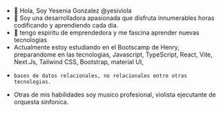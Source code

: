 - 👋 Hola, Soy Yesenia Gonzalez  @yesiviola
- 👀 Soy una desarrolladora apasionada que disfruta innumerables horas codificando y aprendiendo cada dia.
- 🌱 tengo espiritu de emprendedora y me fascina aprender nuevas tecnologias
-    Actualmente estoy estudiando en el Bootscamp de Henry, preparandome en las tecnologias, Javascript, TypeScript, React, Vite, Next.Js, Tailwind CSS, Bootstrap, material UI,
-     bases de datos relacionales, no relacionales entre otras tecnologias.
-  Otras de mis habilidades soy musico profesional, violista ejecutante de orquesta sinfonica.

<!---
yesiviola is a ✨ special ✨ repository because its `README.md` (this file) appears on your GitHub profile.
You can click the Preview link to take a look at your changes.
--->
